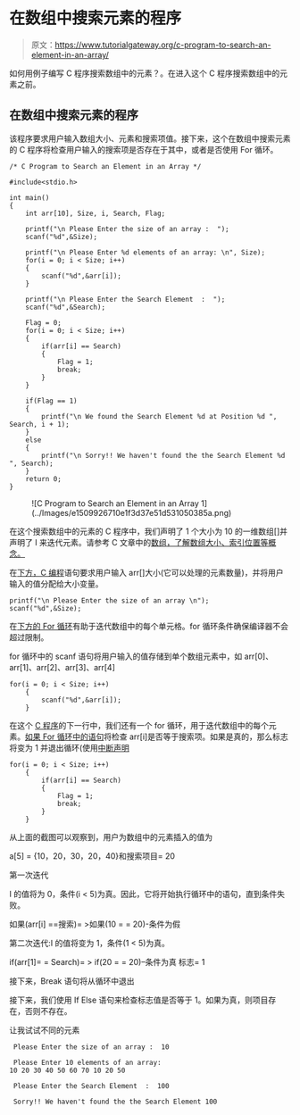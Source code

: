 # 在数组中搜索元素的程序

> 原文：<https://www.tutorialgateway.org/c-program-to-search-an-element-in-an-array/>

如何用例子编写 C 程序搜索数组中的元素？。在进入这个 C 程序搜索数组中的元素之前。

## 在数组中搜索元素的程序

该程序要求用户输入数组大小、元素和搜索项值。接下来，这个在数组中搜索元素的 C 程序将检查用户输入的搜索项是否存在于其中，或者是否使用 For 循环。

```
/* C Program to Search an Element in an Array */

#include<stdio.h>

int main()
{
  	int arr[10], Size, i, Search, Flag;

  	printf("\n Please Enter the size of an array :  ");
  	scanf("%d",&Size);

  	printf("\n Please Enter %d elements of an array: \n", Size);
  	for(i = 0; i < Size; i++)
   	{
   	 	scanf("%d",&arr[i]);
   	}

	printf("\n Please Enter the Search Element  :  ");
  	scanf("%d",&Search);      

  	Flag = 0;
  	for(i = 0; i < Size; i++)
   	{
   		if(arr[i] == Search)
     	{
       		Flag = 1;
       		break;
	 	}   
   	}

  	if(Flag == 1)
  	{
  		printf("\n We found the Search Element %d at Position %d ", Search, i + 1);
	}
	else
	{
		printf("\n Sorry!! We haven't found the the Search Element %d ", Search);
	}	
  	return 0;
}
```

<figure class="wp-block-image">![C Program to Search an Element in an Array 1](../Images/e1509926710e1f3d37e51d531050385a.png)</figure>

在这个搜索数组中的元素的 C 程序中，我们声明了 1 个大小为 10 的一维数组[]并声明了 I 来迭代元素。请参考 C 文章中的[数组，了解数组大小、索引位置等概念。](https://www.tutorialgateway.org/array-in-c/)

在[下方，C 编程](https://www.tutorialgateway.org/c-programming/)语句要求用户输入 arr[]大小(它可以处理的元素数量)，并将用户输入的值分配给大小变量。

```
printf("\n Please Enter the size of an array \n");
scanf("%d",&Size);
```

在[下方的 For 循环](https://www.tutorialgateway.org/for-loop-in-c-programming/)有助于迭代数组中的每个单元格。for 循环条件确保编译器不会超过限制。

for 循环中的 scanf 语句将用户输入的值存储到单个数组元素中，如 arr[0]、arr[1]、arr[2]、arr[3]、arr[4]

```
for(i = 0; i < Size; i++)
   	{
   	 	scanf("%d",&arr[i]);
   	}
```

在这个 [C 程序](https://www.tutorialgateway.org/c-programming-examples/)的下一行中，我们还有一个 for 循环，用于迭代数组中的每个元素。[如果 For 循环中的语句](https://www.tutorialgateway.org/if-statement-in-c/)将检查 arr[i]是否等于搜索项。如果是真的，那么标志将变为 1 并退出循环(使用[中断声明](https://www.tutorialgateway.org/break-statement-in-c/)

```
for(i = 0; i < Size; i++)
   	{
   		if(arr[i] == Search)
     	{
       		Flag = 1;
       		break;
	 	}   
   	}
```

从上面的截图可以观察到，用户为数组中的元素插入的值为

a[5] = {10，20，30，20，40}和搜索项目= 20

第一次迭代

I 的值将为 0，条件(i < 5)为真。因此，它将开始执行循环中的语句，直到条件失败。

如果(arr[i] ==搜索)= >如果(10 = = 20)-条件为假

第二次迭代:I 的值将变为 1，条件(1 < 5)为真。

if(arr[1]= = Search)= > if(20 = = 20)–条件为真
标志= 1

接下来，Break 语句将从循环中退出

接下来，我们使用 If Else 语句来检查标志值是否等于 1。如果为真，则项目存在，否则不存在。

让我试试不同的元素

```
 Please Enter the size of an array :  10

 Please Enter 10 elements of an array: 
10 20 30 40 50 60 70 10 20 50

 Please Enter the Search Element  :  100

 Sorry!! We haven't found the the Search Element 100
```